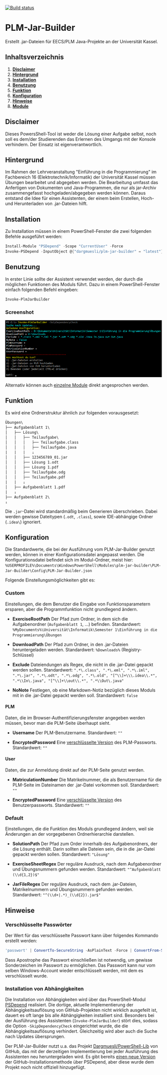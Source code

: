 [![Build status](https://ci.appveyor.com/api/projects/status/ba8i29gqp62lw4rp/branch/master?svg=true)](https://ci.appveyor.com/project/Dargmuesli/plm-jar-builder/branch/master)

# PLM-Jar-Builder
Erstellt .jar-Dateien für EECS/PLM Java-Projekte an der Universität Kassel.

## Inhaltsverzeichnis
1. **[Disclaimer](#Disclaimer)**
2. **[Hintergrund](#Background)**
3. **[Installation](#Installation)**
4. **[Benutzung](#Usage)**
5. **[Funktion](#Functionality)**
6. **[Konfiguration](#Configuration)**
7. **[Hinweise](#Hints)**
8. **[Module](#Modules)**

<a name="Disclaimer"></a>

## Disclaimer
Dieses PowersShell-Tool ist weder die Lösung einer Aufgabe selbst, noch soll es dem/der Studierenden das Erlernen des Umgangs mit der Konsole verhindern. Der Einsatz ist eigenverantwortlich.

<a name="Background"></a>

## Hintergrund
Im Rahmen der Lehrveranstaltung "Einführung in die Programmierung" im Fachbereich 16 (Elektrotechnik/Informatik) der Universität Kassel müssen Übungen bearbeitet und abgegeben werden.
Die Bearbeitung umfasst das Anfertigen von Dokumenten und Java-Programmen, die nur als jar-Archiv zusammengefasst hochgeladen/abgegeben werden können.
Daraus entstand die Idee für einen Assistenten, der einem beim Erstellen, Hoch- und Herunterladen von .jar-Dateien hilft.

<a name="Installation"></a>

## Installation
Zu Installation müssen in einem PowerShell-Fenster die zwei folgenden Befehle ausgeführt werden:

```PowerShell
Install-Module "PSDepend" -Scope "CurrentUser" -Force
Invoke-PSDepend -InputObject @{"dargmuesli/plm-jar-builder" = "latest"} -Install -Force
```

<a name="Usage"></a>

## Benutzung
In erster Linie sollte der Assistent verwendet werden, der durch die möglichen Funktionen des Moduls führt.
Dazu in einem PowerShell-Fenster einfach folgenden Befehl eingeben:

```PowerShell
Invoke-PlmJarBuilder
```

### Screenshot
![Screenshot](Resources/Screenshot.png "Screenshot")

Alternativ können auch [einzelne Module](#Module) direkt angesprochen werden.

<a name="Functionality"></a>

## Funktion
Es wird eine Ordnerstruktur ähnlich zur folgenden vorausgesetzt:

```
Übungen\
├── Aufgabenblatt 1\
│   ├── Lösung\
│   │   ├── Teilaufgabe\
│   │   │   ├── Teilaufgabe.class
│   │   │   ├── Teilaufgabe.java
|   |   |   ⇣
│   │   ├── 123456789_01.jar
│   │   ├── Lösung 1.odt
│   │   ├── Lösung 1.pdf
│   │   ├── Teilaufgabe.odg
│   │   ├── Teilaufgabe.pdf
|   |   ⇣
│   ├── Aufgabenblatt 1.pdf
|   ⇣
├── Aufgabenblatt 2\
⇣
```

Die `.jar`-Datei wird standardmäßig beim Generieren überschrieben.
Dabei werden gewisse Dateitypen (`.odt`, `.class`), sowie IDE-abhängige Ordner (`.idea\`) ignoriert.

<a name="Configuration"></a>

## Konfiguration
Die Standardwerte, die bei der Ausführung vom PLM-Jar-Builder genutzt werden, können in einer Konfigurationsdatei angepasst werden.
Die Konfigurationsdatei befindet sich im Modul-Ordner, meist hier: `%USERPROFILE%\Documents\WindowsPowerShell\Modules\plm-jar-builder\PLM-Jar-Builder\Config\PLM-Jar-Builder.json`

Folgende Einstellungsmöglichkeiten gibt es:


### Custom
Einstellungen, die dem Benutzer die Eingabe von Funktionsparametern ersparen, aber die Programmfunktion nicht grundlegend ändern.

- **ExerciseRootPath**
Der Pfad zum Ordner, in dem sich die Aufgabenordner (`Aufgabenblatt 1`, ...) befinden.
Standardwert: `%MyDocuments%\Universität\Informatik\Semester 1\Einführung in die Programmierung\Übungen`

- **DownloadPath**
Der Pfad zum Ordner, in den .jar-Dateien heruntergeladen werden.
Standardwert: `%Downloads%` (Registry-Schlüssel)

- **Exclude**
Dateiendungen als Regex, die nicht in die .jar-Datei gepackt werden sollen.
Standardwert: `".*\.class", ".*\.eml", ".*\.iml", ".*\.jar", ".*\.odt", ".*\.odg", ".*\.old", "[^\\]+\\\.idea\\.*", ".*\\In\.java", "[^\\]+\\out\\.*", ".*\\Out\.java"`

- **NoNote**
Festlegen, ob eine Markdown-Notiz bezüglich dieses Moduls mit in die .jar-Datei gepackt werden soll.
Standardwert: `false`


#### PLM
Daten, die im Browser-Authentifizierungsfenster angegeben werden müssen, bevor man die PLM-Seite überhaupt sieht.

- **Username**
Der PLM-Benutzername.
Standardwert: `""`

- **EncryptedPassword**
Eine [verschlüsselte Version](#verschlüsselte-passwörter) des PLM-Passworts.
Standardwert: `""`


#### User
Daten, die zur Anmeldung direkt auf der PLM-Seite genutzt werden.

- **MatriculationNumber**
Die Matrikelnummer, die als Benutzername für die PLM-Seite im Dateinamen der .jar-Datei vorkommen soll.
Standardwert: `""`

- **EncryptedPassword**
Eine [verschlüsselte Version](#verschlüsselte-passwörter) des Benutzerpassworts.
Standardwert: `""`


### Default
Einstellungen, die die Funktion des Moduls grundlegend ändern, weil sie Änderungen an der vorgegebenen Ordnerhierarchie darstellen.

- **SolutionPath**
Der Pfad zum Order innerhalb des Aufgabenordners, der die Lösung enthält.
Darin sollten alle Dateien sein, die in die .jar-Datei gepackt werden sollen.
Standardwert: `"Lösung"`

- **ExerciseSheetRegex**
Der reguläre Ausdruck, nach dem Aufgabenordner und Übungsnummern gefunden werden.
Standardwert: `"^Aufgabenblatt (\\d{1,2})$"`

- **JarFileRegex**
Der reguläre Ausdruck, nach dem .jar-Dateien, Matrikelnummern und Übungsnummern gefunden werden.
Standardwert: `"^(\\d+|.*)_(\\d{2}).jar$"`

<a name="Hints"></a>

## Hinweise

### Verschlüsselte Passwörter
Der Wert für das verschlüsselte Passwort kann über folgendes Kommando erstellt werden:

```PowerShell
'passwort' | ConvertTo-SecureString -AsPlainText -Force | ConvertFrom-SecureString
```

Dass Apostrophe das Passwort einschließen ist notwendig, um gewisse Sonderzeichen im Passwort zu ermöglichen.
Das Passwort kann nur vom selben Windows-Account wieder entschlüsselt werden, mit dem es verschlüsselt wurde.


### Installation von Abhängigkeiten
Die Installation von Abhängigkeiten wird über das PowerShell-Modul [PSDepend](https://github.com/RamblingCookieMonster/PSDepend) realisiert. Die dortige, aktuelle Implementierung der Abhängigkeitsauflösung von GitHub-Projekten nicht wirklich ausgefeilt ist, dauert es oft lange bis alle Abhängigkeiten installiert sind. Besonders bei der Ausführung des Assistenten (`Invoke-PlmJarBuilder`) stört dies, sodass die Option `-SkipDependencyCheck` eingerichtet wurde, die die Abhängigkeitsauflösung verhindert. Gleichzeitig wird aber auch die Suche nach Updates übersprungen.

Der PLM-Jar-Builder nutzt u.a. das Projekt [Dargmuesli/PowerShell-Lib](https://github.com/Dargmuesli/PowerShell-Lib) von GitHub, das mit der derzeitigen Implementierung bei jeder Ausführung des Assistenten neu heruntergeladen wird. Es gibt bereits [einen neue Version](https://github.com/RamblingCookieMonster/PSDepend/pull/46) der GitHub-Installationsmethode über PSDepend, aber diese wurde dem Projekt noch nicht offiziell hinzugefügt.

<a name="Modules"></a>
